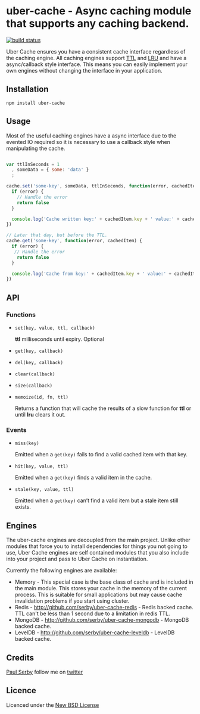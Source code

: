 # uber-cache - Async caching module that supports any caching backend.

[![build status](https://secure.travis-ci.org/serby/uber-cache.png)](http://travis-ci.org/serby/uber-cache)

Uber Cache ensures you have a consistent cache interface regardless of the
caching engine. All caching engines support
[TTL](http://en.wikipedia.org/wiki/Time_to_live) and
[LRU](http://en.wikipedia.org/wiki/Cache_algorithms) and have a async/callback
style interface. This means you can easily implement your own engines without
changing the interface in your application.

## Installation

    npm install uber-cache

## Usage

Most of the useful caching engines have a async interface due to the evented IO
required so it is necessary to use a callback style when manipulating the cache.

```js

var ttlInSeconds = 1
  , someData = { some: 'data' }
  ;

cache.set('some-key', someData, ttlInSeconds, function(error, cachedItem) {
  if (error) {
    // Handle the error
    return false
  }

  console.log('Cache written key:' + cachedItem.key + ' value:' + cachedItem.value)
})

// Later that day, but before the TTL.
cache.get('some-key', function(error, cachedItem) {
  if (error) {
   // Handle the error
    return false
  }

  console.log('Cache from key:' + cachedItem.key + ' value:' + cachedItem.value)
})

```

## API

### Functions

* `set(key, value, ttl, callback)`

    **ttl** milliseconds until expiry. Optional

* `get(key, callback)`
* `del(key, callback)`
* `clear(callback)`
* `size(callback)`
* `memoize(id, fn, ttl)`

    Returns a function that will cache the results of a slow function for **ttl**
    or until **lru** clears it out.

### Events

* `miss(key)`

  Emitted when a `get(key)` fails to find a valid cached item with that key.

* `hit(key, value, ttl)`

  Emitted when a `get(key)` finds a valid item in the cache.

* `stale(key, value, ttl)`

  Emitted when a `get(key)` can’t find a valid item but a stale item still exists.

## Engines

The uber-cache engines are decoupled from the main project. Unlike other modules
that force you to install dependencies for things you not going to use, Uber
Cache engines are self contained modules that you also include into your project
and pass to Uber Cache on instantiation.

Currently the following engines are available:

* Memory - This special case is the base class of cache and is included in the main module. This stores your cache in the memory of the current process. This is suitable for small applications but may cause cache invalidation problems if you start using cluster.
* Redis - http://github.com/serby/uber-cache-redis - Redis backed cache. TTL can't be less than 1 second due to a limitation in redis TTL.
* MongoDB - http://github.com/serby/uber-cache-mongodb - MongoDB backed cache.
* LevelDB - http://github.com/serby/uber-cache-leveldb - LevelDB backed cache.

## Credits
[Paul Serby](https://github.com/serby/) follow me on [twitter](http://twitter.com/serby)

## Licence
Licenced under the [New BSD License](http://opensource.org/licenses/bsd-license.php)
